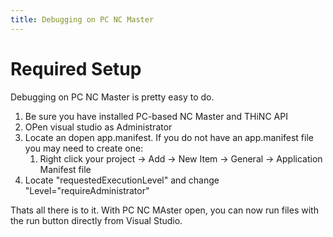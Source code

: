 ```yaml
---
title: Debugging on PC NC Master
---
```


Required Setup
=====
Debugging on PC NC Master is pretty easy to do. 
1. Be sure you have installed PC-based NC Master and THiNC API
2. OPen visual studio as Administrator 
3. Locate an dopen app.manifest. If you do not have an app.manifest file you may need to create one:
    1. Right click your project -> Add -> New Item -> General -> Application Manifest file
4. Locate "requestedExecutionLevel" and change "Level="requireAdministrator"
        <requestedExecutionLevel level="requireAdministrator" uiAccess="false" />


Thats all there is to it. With PC NC MAster open, you can now run files with the run button directly from Visual Studio. 